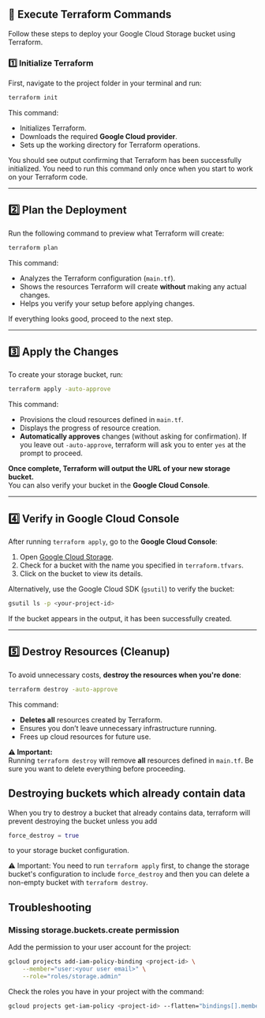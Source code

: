 ## 🚀 Execute Terraform Commands ##

Follow these steps to deploy your Google Cloud Storage bucket using Terraform.

### 1️⃣ Initialize Terraform ###
First, navigate to the project folder in your terminal and run:

```bash
terraform init
```

This command:

- Initializes Terraform.
- Downloads the required **Google Cloud provider**.
- Sets up the working directory for Terraform operations.

You should see output confirming that Terraform has been successfully initialized. You need to run this command only once when you start to work on your Terraform code.

---

## 2️⃣ Plan the Deployment ##

Run the following command to preview what Terraform will create:

```bash
terraform plan
```

This command:

- Analyzes the Terraform configuration (`main.tf`).
- Shows the resources Terraform will create **without** making any actual changes.
- Helps you verify your setup before applying changes.

If everything looks good, proceed to the next step.

---

## 3️⃣ Apply the Changes ##

To create your storage bucket, run:

```bash
terraform apply -auto-approve
```

This command:

- Provisions the cloud resources defined in `main.tf`.
- Displays the progress of resource creation.
- **Automatically approves** changes (without asking for confirmation). If you leave out `-auto-approve`, terraform will ask you to enter `yes` at the prompt to proceed.

**Once complete, Terraform will output the URL of your new storage bucket.**  
You can also verify your bucket in the **Google Cloud Console**.

---

## 4️⃣ Verify in Google Cloud Console ##

After running `terraform apply`, go to the **Google Cloud Console**:

1. Open [Google Cloud Storage](https://console.cloud.google.com/storage).
2. Check for a bucket with the name you specified in `terraform.tfvars`.
3. Click on the bucket to view its details.

Alternatively, use the Google Cloud SDK (`gsutil`) to verify the bucket:

```bash
gsutil ls -p <your-project-id>
```

If the bucket appears in the output, it has been successfully created.

---

## 5️⃣ Destroy Resources (Cleanup) ##

To avoid unnecessary costs, **destroy the resources when you're done**:

```bash
terraform destroy -auto-approve
```

This command:

- **Deletes all** resources created by Terraform.
- Ensures you don’t leave unnecessary infrastructure running.
- Frees up cloud resources for future use.

**⚠️ Important:**  
Running `terraform destroy` will remove **all** resources defined in `main.tf`. Be sure you want to delete everything before proceeding.

## Destroying buckets which already contain data ##

When you try to destroy a bucket that already contains data, terraform will prevent destroying the bucket unless you add 

```terraform
force_destroy = true
```

to your storage bucket configuration.

⚠️ Important: You need to run `terraform apply` first, to change the storage bucket's configuration to include `force_destroy` and then you can delete a non-empty bucket with `terraform destroy`.

## Troubleshooting ##

### Missing storage.buckets.create permission ###

Add the permission to your user account for the project:

```bash
gcloud projects add-iam-policy-binding <project-id> \
    --member="user:<your user email>" \
    --role="roles/storage.admin"
```

Check the roles you have in your project with the command:

```bash
gcloud projects get-iam-policy <project-id> --flatten="bindings[].members" --format="table(bindings.role)"
```
